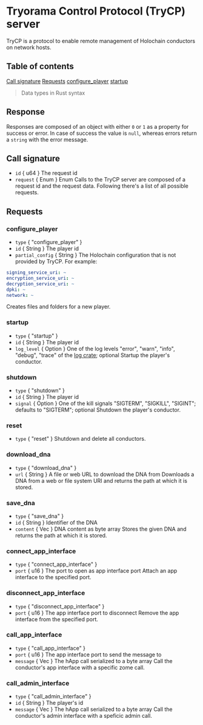 # Tryorama Control Protocol (TryCP) server

TryCP is a protocol to enable remote management of Holochain conductors on network hosts.

## Table of contents

[Call signature](#call-signature)
[Requests](#requests)
[configure_player](#configureplayer)
[startup](#startup)

> Data types in Rust syntax

## Response
Responses are composed of an object with either `0` or `1` as a property for success or error. In case of success the value is `null`, whereas errors return a `string` with the error message.

## Call signature
- `id` { u64 } The request id
- `request` { Enum } Enum
Calls to the TryCP server are composed of a request id and the request data. Following there's a list of all possible requests.

## Requests
### configure_player
- `type` { "configure_player" }
- `id` { String } The player id
- `partial_config` { String } The Holochain configuration that is not provided by TryCP. For example:
```yaml
signing_service_uri: ~
encryption_service_uri: ~
decryption_service_uri: ~
dpki: ~
network: ~
```
Creates files and folders for a new player.

### startup
- `type` { "startup" }
- `id` { String } The player id
- `log_level` { Option<String> } One of the log levels "error", "warn", "info", "debug", "trace" of the [log crate](https://docs.rs/log/latest/log/enum.Level.html); optional
Startup the player's conductor.

### shutdown
- `type` { "shutdown" }
- `id` { String } The player id
- `signal` { Option<String> } One of the kill signals "SIGTERM", "SIGKILL", "SIGINT"; defaults to "SIGTERM"; optional
Shutdown the player's conductor.

### reset
- `type` { "reset" }
Shutdown and delete all conductors.

### download_dna
- `type` { "download_dna" } 
- `url` { String } A file or web URL to download the DNA from
Downloads a DNA from a web or file system URI and returns the path at which it is stored.

### save_dna
- `type` { "save_dna" }
- `id` { String } Identifier of the DNA
- `content` { Vec<u8> } DNA content as byte array
Stores the given DNA and returns the path at which it is stored.

### connect_app_interface
- `type` { "connect_app_interface" }
- `port` { u16 } The port to open as app interface port
Attach an app interface to the specified port.

### disconnect_app_interface
- `type` { "disconnect_app_interface" }
- `port` { u16 } The app interface port to disconnect
Remove the app interface from the specified port.

### call_app_interface
- `type` { "call_app_interface" }
- `port` { u16 } The app interface port to send the message to
- `message` { Vec<u8> } The hApp call serialized to a byte array
Call the conductor's app interface with a specific zome call.

### call_admin_interface
- `type` { "call_admin_interface" }
- `id` { String } The player's id
- `message` { Vec<u8> } The hApp call serialized to a byte array
Call the conductor's admin interface with a speficic admin call.